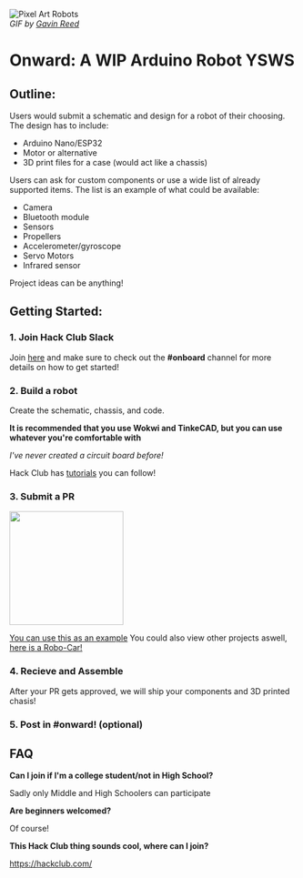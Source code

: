![Pixel Art Robots](https://cloud-56bfc2y63-hack-club-bot.vercel.app/0pixel_art_robots_gif_by_gavin_reed.gif)  
*GIF by [Gavin Reed](https://giphy.com/gifs/pixel-art-robots-gamedev-xTiTnlfW3b5pmlYzBe)*

# **Onward: A WIP Arduino Robot YSWS**

## **Outline:**

Users would submit a schematic and design for a robot of their choosing. The design has to include:

- Arduino Nano/ESP32
- Motor or alternative
- 3D print files for a case (would act like a chassis)

Users can ask for custom components or use a wide list of already supported items. The list is an example of what could be available:

- Camera
- Bluetooth module
- Sensors
- Propellers
- Accelerometer/gyroscope
- Servo Motors
- Infrared sensor

Project ideas can be anything!

## **Getting Started:**

### **1. Join Hack Club Slack**
Join [here](https://hackclub.com/) and make sure to check out the **#onboard** channel for more details on how to get started!

### **2. Build a robot**
Create the schematic, chassis, and code.

**It is recommended that you use Wokwi and TinkeCAD, but you can use whatever you're comfortable with**


*I've never created a circuit board before!*

Hack Club has [tutorials](https://jams.hackclub.com/tag/pcb) you can follow! 


### **3. Submit a PR**

<a href="https://www.youtube.com/watch?v=Bh3dm81X_zs">
  <img src="https://img.youtube.com/vi/Bh3dm81X_zs/maxresdefault.jpg" width="200"/>
</a>

[You can use this as an example](projects/example/)
You could also view other projects aswell, [here is a Robo-Car!](projects/Robocar%20-%20Hussein/)

### **4. Recieve and Assemble**
After your PR gets approved, we will ship your components and 3D printed chasis!

### **5. Post in #onward! (optional)**

## **FAQ**
**Can I join if I'm a college student/not in High School?**

Sadly only Middle and High Schoolers can participate

**Are beginners welcomed?**

Of course!

**This Hack Club thing sounds cool, where can I join?**

https://hackclub.com/